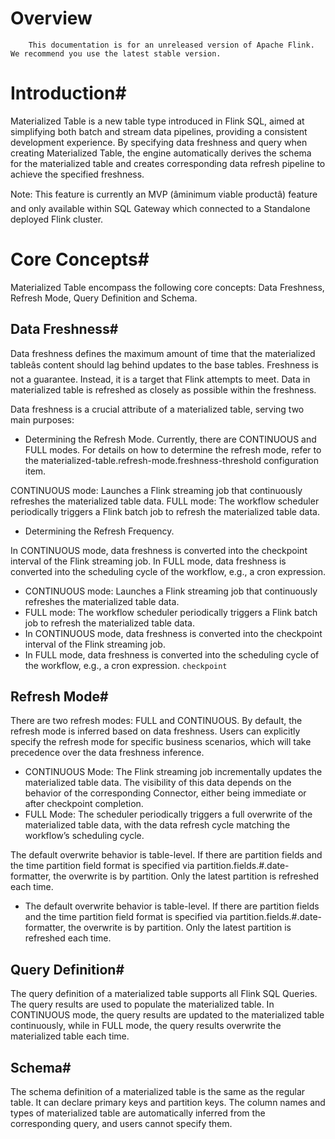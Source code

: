 # Overview


> 
        This documentation is for an unreleased version of Apache Flink. We recommend you use the latest stable version.
    


# Introduction#


Materialized Table is a new table type introduced in Flink SQL, aimed at simplifying both batch and stream data pipelines, providing a consistent development experience. By specifying data freshness and query when creating Materialized Table, the engine automatically derives the schema for the materialized table and creates corresponding data refresh pipeline to achieve the specified freshness.


> 
Note: This feature is currently an MVP (âminimum viable productâ) feature and only available within SQL Gateway which connected to a Standalone deployed Flink cluster.



# Core Concepts#


Materialized Table encompass the following core concepts: Data Freshness, Refresh Mode, Query Definition and Schema.


## Data Freshness#


Data freshness defines the maximum amount of time that the materialized tableâs content should lag behind updates to the base tables. Freshness is not a guarantee. Instead, it is a target that Flink attempts to meet. Data in materialized table is refreshed as closely as possible within the freshness.


Data freshness is a crucial attribute of a materialized table, serving two main purposes:

* Determining the Refresh Mode. Currently, there are CONTINUOUS and FULL modes. For details on how to determine the refresh mode, refer to the materialized-table.refresh-mode.freshness-threshold configuration item.

CONTINUOUS mode: Launches a Flink streaming job that continuously refreshes the materialized table data.
FULL mode: The workflow scheduler periodically triggers a Flink batch job to refresh the materialized table data.


* Determining the Refresh Frequency.

In CONTINUOUS mode, data freshness is converted into the checkpoint interval of the Flink streaming job.
In FULL mode, data freshness is converted into the scheduling cycle of the workflow, e.g., a cron expression.


* CONTINUOUS mode: Launches a Flink streaming job that continuously refreshes the materialized table data.
* FULL mode: The workflow scheduler periodically triggers a Flink batch job to refresh the materialized table data.
* In CONTINUOUS mode, data freshness is converted into the checkpoint interval of the Flink streaming job.
* In FULL mode, data freshness is converted into the scheduling cycle of the workflow, e.g., a cron expression.
`checkpoint`

## Refresh Mode#


There are two refresh modes: FULL and CONTINUOUS. By default, the refresh mode is inferred based on data freshness. Users can explicitly specify the refresh mode for specific business scenarios, which will take precedence over the data freshness inference.

* CONTINUOUS Mode: The Flink streaming job incrementally updates the materialized table data. The visibility of this data depends on the behavior of the corresponding Connector, either being immediate or after checkpoint completion.
* FULL Mode: The scheduler periodically triggers a full overwrite of the materialized table data, with the data refresh cycle matching the workflow’s scheduling cycle.

The default overwrite behavior is table-level. If there are partition fields and the time partition field format is specified via partition.fields.#.date-formatter, the overwrite is by partition. Only the latest partition is refreshed each time.


* The default overwrite behavior is table-level. If there are partition fields and the time partition field format is specified via partition.fields.#.date-formatter, the overwrite is by partition. Only the latest partition is refreshed each time.

## Query Definition#


The query definition of a materialized table supports all Flink SQL Queries. The query results are used to populate the materialized table. In CONTINUOUS mode, the query results are updated to the materialized table continuously, while in FULL mode, the query results overwrite the materialized table each time.


## Schema#


The schema definition of a materialized table is the same as the regular table. It can declare primary keys and partition keys. The column names and types of materialized table are automatically inferred from the corresponding query, and users cannot specify them.
